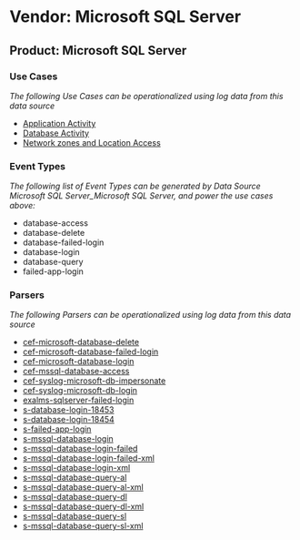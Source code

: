 Vendor: Microsoft SQL Server
============================
Product: Microsoft SQL Server
-----------------------------

### Use Cases

_The following Use Cases can be operationalized using log data from this data source_

* [Application Activity](usecase_application_activity.md)
* [Database Activity](usecase_database_activity.md)
* [Network zones and Location Access](usecase_network_zones_and_location_access.md)


### Event Types

_The following list of Event Types can be generated by Data Source Microsoft SQL Server_Microsoft SQL Server, and power the use cases above:_

- database-access
- database-delete
- database-failed-login
- database-login
- database-query
- failed-app-login


### Parsers

_The following Parsers can be operationalized using log data from this data source_

* [cef-microsoft-database-delete](parserContent_cef-microsoft-database-delete.md)
* [cef-microsoft-database-failed-login](parserContent_cef-microsoft-database-failed-login.md)
* [cef-microsoft-database-login](parserContent_cef-microsoft-database-login.md)
* [cef-mssql-database-access](parserContent_cef-mssql-database-access.md)
* [cef-syslog-microsoft-db-impersonate](parserContent_cef-syslog-microsoft-db-impersonate.md)
* [cef-syslog-microsoft-db-login](parserContent_cef-syslog-microsoft-db-login.md)
* [exalms-sqlserver-failed-login](parserContent_exalms-sqlserver-failed-login.md)
* [s-database-login-18453](parserContent_s-database-login-18453.md)
* [s-database-login-18454](parserContent_s-database-login-18454.md)
* [s-failed-app-login](parserContent_s-failed-app-login.md)
* [s-mssql-database-login](parserContent_s-mssql-database-login.md)
* [s-mssql-database-login-failed](parserContent_s-mssql-database-login-failed.md)
* [s-mssql-database-login-failed-xml](parserContent_s-mssql-database-login-failed-xml.md)
* [s-mssql-database-login-xml](parserContent_s-mssql-database-login-xml.md)
* [s-mssql-database-query-al](parserContent_s-mssql-database-query-al.md)
* [s-mssql-database-query-al-xml](parserContent_s-mssql-database-query-al-xml.md)
* [s-mssql-database-query-dl](parserContent_s-mssql-database-query-dl.md)
* [s-mssql-database-query-dl-xml](parserContent_s-mssql-database-query-dl-xml.md)
* [s-mssql-database-query-sl](parserContent_s-mssql-database-query-sl.md)
* [s-mssql-database-query-sl-xml](parserContent_s-mssql-database-query-sl-xml.md)
